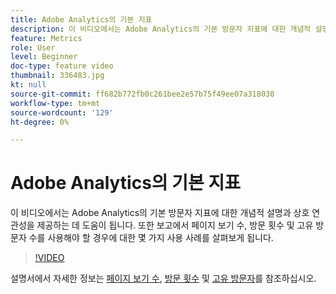 ```yaml
---
title: Adobe Analytics의 기본 지표
description: 이 비디오에서는 Adobe Analytics의 기본 방문자 지표에 대한 개념적 설명과 상호 연관성을 제공하는 데 도움이 됩니다. 또한 보고에서 페이지 보기 수, 방문 횟수 및 고유 방문자 수를 사용해야 할 경우에 대한 몇 가지 사용 사례를 살펴보게 됩니다.
feature: Metrics
role: User
level: Beginner
doc-type: feature video
thumbnail: 336483.jpg
kt: null
source-git-commit: ff682b772fb0c261bee2e57b75f49ee07a318030
workflow-type: tm+mt
source-wordcount: '129'
ht-degree: 0%

---
```



# Adobe Analytics의 기본 지표

이 비디오에서는 Adobe Analytics의 기본 방문자 지표에 대한 개념적 설명과 상호 연관성을 제공하는 데 도움이 됩니다. 또한 보고에서 페이지 보기 수, 방문 횟수 및 고유 방문자 수를 사용해야 할 경우에 대한 몇 가지 사용 사례를 살펴보게 됩니다.

>[!VIDEO](https://video.tv.adobe.com/v/336483/?quality=12&learn=on)

설명서에서 자세한 정보는 [페이지 보기 수](https://experienceleague.adobe.com/docs/analytics/components/metrics/page-views.html), [방문 횟수](https://experienceleague.adobe.com/docs/analytics/components/metrics/visits.html) 및 [고유 방문자](https://experienceleague.adobe.com/docs/analytics/components/metrics/unique-visitors.html)를 참조하십시오.
